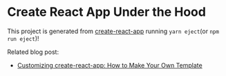 # Create React App Under the Hood

This project is generated from [create-react-app](https://github.com/facebook/create-react-app) running `yarn eject`(or `npm run eject`)!

Related blog post:
- [Customizing create-react-app: How to Make Your Own Template](https://auth0.com/blog/how-to-configure-create-react-app/#Aside--Securing-React-Apps-with-Auth0)
